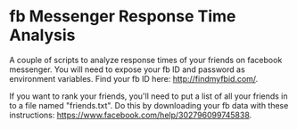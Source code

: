 # fb Messenger Response Time Analysis

A couple of scripts to analyze response times of your friends on facebook messenger. You will need to expose your fb ID and password as environment variables. Find your fb ID here: http://findmyfbid.com/. 

If you want to rank your friends, you'll need to put a list of all your friends in to a file named "friends.txt". Do this by downloading your fb data with these instructions: https://www.facebook.com/help/302796099745838.
